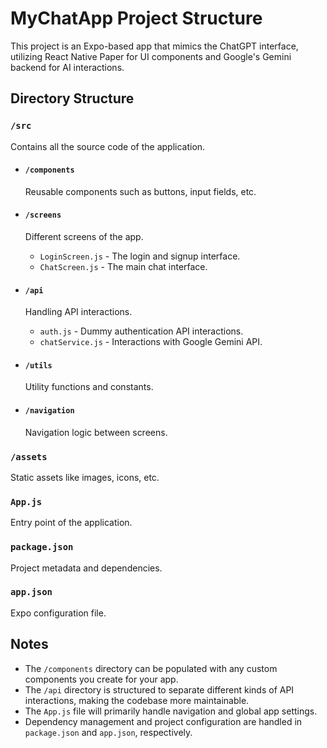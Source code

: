 # MyChatApp Project Structure

This project is an Expo-based app that mimics the ChatGPT interface, utilizing React Native Paper for UI components and Google's Gemini backend for AI interactions.

## Directory Structure

### `/src` 
Contains all the source code of the application.

- #### `/components`
  Reusable components such as buttons, input fields, etc.

- #### `/screens`
  Different screens of the app.
  - `LoginScreen.js` - The login and signup interface.
  - `ChatScreen.js` - The main chat interface.

- #### `/api`
  Handling API interactions.
  - `auth.js` - Dummy authentication API interactions.
  - `chatService.js` - Interactions with Google Gemini API.

- #### `/utils`
  Utility functions and constants.

- #### `/navigation`
  Navigation logic between screens.

### `/assets`
Static assets like images, icons, etc.

### `App.js`
Entry point of the application.

### `package.json`
Project metadata and dependencies.

### `app.json`
Expo configuration file.

## Notes

- The `/components` directory can be populated with any custom components you create for your app.
- The `/api` directory is structured to separate different kinds of API interactions, making the codebase more maintainable.
- The `App.js` file will primarily handle navigation and global app settings.
- Dependency management and project configuration are handled in `package.json` and `app.json`, respectively.
